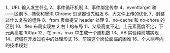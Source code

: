 1、URL 输入发生什么
2、事件循环机制
3、事件绑定传参
4、eventtarget 和——区别
5、捕获和冒泡 Chrome 浏览器谁先触发
6、大文件上传的优化
7、封装过什么复杂的组件
8、from 表单提交 header 处理
9、no-cache 和 no-chore 的区别
10、flex 布局实现左 2 右 1 的布局
11、父级高度不定，上元素高度不定，下元素高度 100px
12、在 min，max 中生成一个随机数
13、AB 实验纯前端实现
14、跨域在开发过程中的处理形式
15、前端这个岗位面临的困难
16、个人两年内的技术规划
